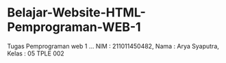 # Belajar-Website-HTML-Pemprograman-WEB-1
Tugas Pemprograman web 1 ... NIM : 211011450482, Nama : Arya Syaputra, Kelas : 05 TPLE 002
